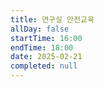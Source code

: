 ```yaml
---
title: 연구실 안전교육
allDay: false
startTime: 16:00
endTime: 18:00
date: 2025-02-21
completed: null
---
```

